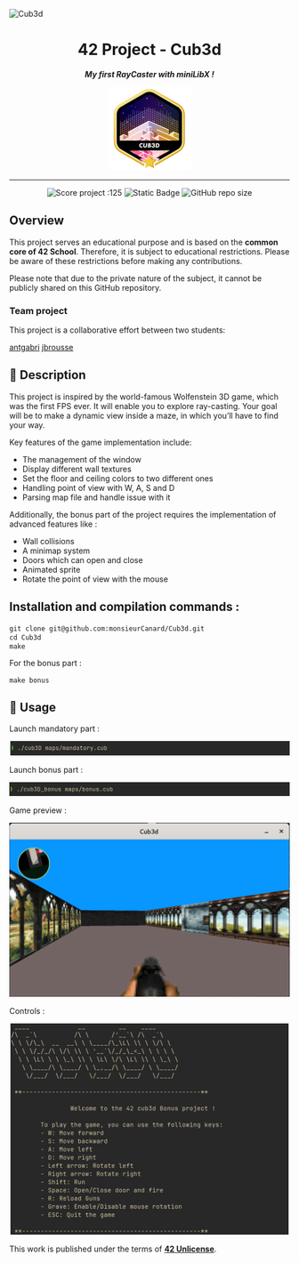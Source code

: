 
![Cub3d](https://github.com/user-attachments/assets/007de45a-eb9b-47e7-bc76-d58f0757c775)


<h1 align="center">
	42 Project - Cub3d
</h1>

<p align="center">
	<b><i> My first RayCaster with miniLibX !</i></b>
</p>

<p align="center">
	<img src="https://github.com/monsieurCanard/monsieurCanard/blob/main/badges/cub3dm.png" alt="cub3d_logo" />
</p>

---

<p align="center">
	<img src="https://img.shields.io/badge/Score-125-blue?style=flat-square&logo=42" alt="Score project :125"/>
	<img alt="Static Badge" src="https://img.shields.io/badge/Outstanding-3-blue?style=flat-square&logo=42">
	<img alt="GitHub repo size" src="https://img.shields.io/github/repo-size/monsieurCanard/Cub3d?style=flat-square&logo=github">
</p>

## Overview

This project serves an educational purpose and is based on the **common core of 42 School**. Therefore, it is subject to educational restrictions. Please be aware of these restrictions before making any contributions.

Please note that due to the private nature of the subject, it cannot be publicly shared on this GitHub repository.

### Team project

This project is a collaborative effort between two students:

[antgabri](https://profile.intra.42.fr/users/antgabri)
[jbrousse](https://profile.intra.42.fr/users/jbrousse)


## 📄 Description

This project is inspired by the world-famous Wolfenstein 3D game, which
was the first FPS ever. It will enable you to explore ray-casting. Your goal will be to
make a dynamic view inside a maze, in which you’ll have to find your way.

Key features of the game implementation include:
- The management of the window 
- Display different wall textures
- Set the floor and ceiling colors to two different ones
- Handling point of view with W, A, S and D
- Parsing map file and handle issue with it

Additionally, the bonus part of the project requires the implementation of advanced features like :
- Wall collisions
- A minimap system
- Doors which can open and close
- Animated sprite
- Rotate the point of view with the mouse

## Installation and compilation commands :
```
git clone git@github.com:monsieurCanard/Cub3d.git
cd Cub3d
make
```
For the bonus part : 
```
make bonus
```
## 🤖 Usage

Launch mandatory part :
<p align="center">
	<img src="https://github.com/monsieurCanard/Cub3d/blob/main/img/launch_manda.png" 
	alt="launch mandatory"/>
</p>

Launch bonus part :
<p align="center">
	<img src="https://github.com/monsieurCanard/Cub3d/blob/main/img/launch_bonus.png"
	alt="launch mandatory"/>
</p>

Game preview : 
<p align="center">
	<img src="https://github.com/monsieurCanard/Cub3d/blob/main/img/ingame.png" 
	alt="game"/>
</p>

Controls :
<p align="center">
	<img src="https://github.com/monsieurCanard/Cub3d/blob/main/img/controls.png" length="500" width="500"
	alt="controls"/>
</p>





This work is published under the terms of **[42 Unlicense](https://github.com/gcamerli/42unlicense)**.
